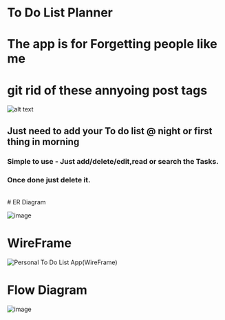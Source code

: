 # To Do List Planner 

# The app is for Forgetting people like me
# git rid of these annyoing post tags
![alt text](https://i.pinimg.com/originals/c7/9f/2d/c79f2ddc3ea9eac4e8a990ebe26205a9.jpg)

## Just need to add your To do list @ night or first thing in morning
### Simple to use - Just add/delete/edit,read or search the Tasks.
### Once done just delete it. 

<br>
# ER Diagram

![image](https://user-images.githubusercontent.com/12414199/141658600-d03b5e20-6a54-47ac-94b5-0aa4bb60135c.png)

# WireFrame

![Personal To Do List App(WireFrame)](https://user-images.githubusercontent.com/12414199/141658750-9a2133f5-2afe-4dc0-b55c-f30466398d6c.png)

# Flow Diagram

![image](https://user-images.githubusercontent.com/12414199/142710550-c36bb0eb-8955-4d86-9bce-8c5ad2ba6250.png)
